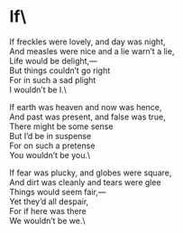 # If\
If freckles were lovely, and day was night,\
And measles were nice and a lie warn’t a lie,\
Life would be delight,—\
But things couldn’t go right\
For in such a sad plight\
I wouldn’t be I.\

If earth was heaven and now was hence,\
And past was present, and false was true,\
There might be some sense\
But I’d be in suspense\
For on such a pretense\
You wouldn’t be you.\

If fear was plucky, and globes were square,\
And dirt was cleanly and tears were glee\
Things would seem fair,—\
Yet they’d all despair,\
For if here was there\
We wouldn’t be we.\

